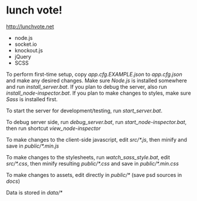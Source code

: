 lunch vote!
==========

http://lunchvote.net

* node.js
* socket.io
* knockout.js
* jQuery
* SCSS

To perform first-time setup, copy *app.cfg.EXAMPLE.json* to *app.cfg.json* and make any desired changes. Make sure *Node.js* is installed somewhere and run *install_server.bat*. If you plan to debug the server, also run *install_node-inspector.bat*. If you plan to make changes to styles, make sure *Sass* is installed first.

To start the server for development/testing, run *start_server.bat*. 

To debug server side, run *debug_server.bat*, run *start_node-inspector.bat*, then run shortcut *view_node-inspector*

To make changes to the client-side javascript, edit _src/*.js_, then minify and save in _public/*.min.js_

To make changes to the stylesheets, run *watch_sass_style.bat*, edit _src/*.css_, then minify resulting _public/*.css_ and save in _public/*.min.css_

To make changes to assets, edit directly in _public/*_ (save psd sources in _docs_)

Data is stored in _data/*_

